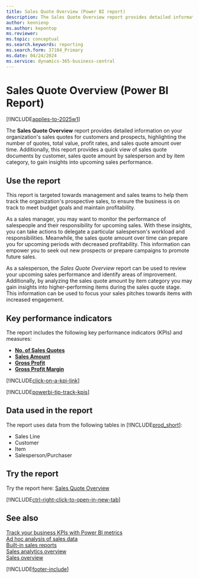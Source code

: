 ```yaml
---
title: Sales Quote Overview (Power BI report)
description: The Sales Quote Overview report provides detailed information on your organization's Sales Quote activities. 
author: kennienp
ms.author: kepontop
ms.reviewer:
ms.topic: conceptual
ms.search.keywords: reporting
ms.search.form: 37104_Primary
ms.date: 04/24/2024
ms.service: dynamics-365-business-central
---
```


# Sales Quote Overview (Power BI Report)

[!INCLUDE[applies-to-2025w1](includes/applies-to-2025w1.md)]

The **Sales Quote Overview** report provides detailed information on your organization's sales quotes for customers and prospects, highlighting the number of quotes, total value, profit rates, and sales quote amount over time. Additionally, this report provides a quick view of sales quote documents by customer, sales quote amount by salesperson and by item category, to gain insights into upcoming sales performance.

## Use the report

This report is targeted towards management and sales teams to help them track the organization's prospective sales, to ensure the business is on track to meet budget goals and maintain profitability.

As a sales manager, you may want to monitor the performance of salespeople and their responsibility for upcoming sales. With these insights, you can take actions to delegate a particular salesperson's workload and responsibilities. Meanwhile, the sales quote amount over time can prepare you for upcoming periods with decreased profitability. This information can empower you to seek out new prospects or prepare campaigns to promote future sales.

As a salesperson, the *Sales Quote Overview* report can be used to review your upcoming sales performance and identify areas of improvement. Additionally, by analyzing the sales quote amount by item category you may gain insights into higher-performing items during the sales quote stage. This information can be used to focus your sales pitches towards items with increased engagement.

## Key performance indicators

The report includes the following key performance indicators (KPIs) and measures:

- **[No. of Sales Quotes](sales-powerbi-sales-kpis.md#no-of-sales-quotes)**
- **[Sales Amount](sales-powerbi-sales-kpis.md#sales-amount)**
- **[Gross Profit](sales-powerbi-sales-kpis.md#gross-profit)**
- **[Gross Profit Margin](sales-powerbi-sales-kpis.md#gross-profit-margin)**

[!INCLUDE[click-on-a-kpi-link](includes/click-on-a-kpi-link.md)] 

[!INCLUDE[powerbi-tip-track-kpis](includes/powerbi-tip-track-kpis.md)]


## Data used in the report

The report uses data from the following tables in [!INCLUDE[prod_short](includes/prod_short.md)]:

- Sales Line
- Customer
- Item
- Salesperson/Purchaser

## Try the report

Try the report here: [Sales Quote Overview](https://businesscentral.dynamics.com?page=37104)

[!INCLUDE[ctrl-right-click-to-open-in-new-tab](includes/ctrl-right-click-to-open-in-new-tab.md)]

## See also

[Track your business KPIs with Power BI metrics](track-kpis-with-power-bi-metrics.md)  
[Ad hoc analysis of sales data](ad-hoc-analysis-sales.md)  
[Built-in sales reports](sales-reports.md)  
[Sales analytics overview](sales-analytics-overview.md)  
[Sales overview](sales-manage-sales.md)  

[!INCLUDE[footer-include](includes/footer-banner.md)]